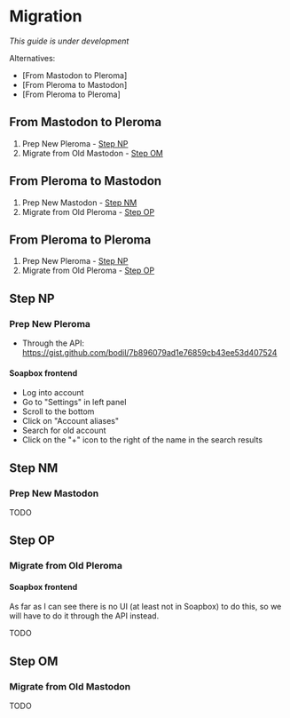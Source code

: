 # Migration

_This guide is under development_

Alternatives:

* [From Mastodon to Pleroma]
* [From Pleroma to Mastodon]
* [From Pleroma to Pleroma]

## From Mastodon to Pleroma

1. Prep New Pleroma - [Step NP](#)
2. Migrate from Old Mastodon - [Step OM](#)

## From Pleroma to Mastodon

1. Prep New Mastodon - [Step NM](#)
2. Migrate from Old Pleroma - [Step OP](#)

## From Pleroma to Pleroma

1. Prep New Pleroma - [Step NP](#)
2. Migrate from Old Pleroma - [Step OP](#)

## Step NP

### Prep New Pleroma

* Through the API: https://gist.github.com/bodil/7b896079ad1e76859cb43ee53d407524

#### Soapbox frontend

* Log into account
* Go to "Settings" in left panel
* Scroll to the bottom
* Click on "Account aliases"
* Search for old account
* Click on the "+" icon to the right of the name in the search results

## Step NM

### Prep New Mastodon

TODO

## Step OP

### Migrate from Old Pleroma

#### Soapbox frontend

As far as I can see there is no UI (at least not in Soapbox) to do this, so we will have to do it through the API
instead.

TODO

## Step OM

### Migrate from Old Mastodon

TODO
